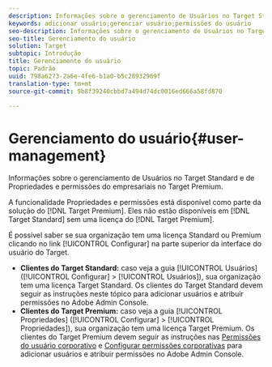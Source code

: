 ```yaml
---
description: Informações sobre o gerenciamento de Usuários no Target Standard e de Propriedades e permissões do empresariais no Target Premium.
keywords: adicionar usuário;gerenciar usuário;permissões do usuário
seo-description: Informações sobre o gerenciamento de Usuários no Target Standard e de Propriedades e permissões do empresariais no Target Premium.
seo-title: Gerenciamento do usuário
solution: Target
subtopic: Introdução
title: Gerenciamento do usuário
topic: Padrão
uuid: 798a6273-2a6e-4fe6-b1a0-b5c28932969f
translation-type: tm+mt
source-git-commit: 9b8f39240cbbd7a494d74dc0016ed666a58fd870

---
```



# Gerenciamento do usuário{#user-management}

Informações sobre o gerenciamento de Usuários no Target Standard e de Propriedades e permissões do empresariais no Target Premium.

A funcionalidade Propriedades e permissões está disponível como parte da solução do [!DNL Target Premium]. Eles não estão disponíveis em [!DNL Target Standard] sem uma licença do [!DNL Target Premium].

É possível saber se sua organização tem uma licença Standard ou Premium clicando no link [!UICONTROL Configurar] na parte superior da interface do usuário do Target.

* **Clientes do Target Standard:** caso veja a guia [!UICONTROL Usuários] ([!UICONTROL Configurar] &gt; [!UICONTROL Usuários]), sua organização tem uma licença Target Standard. Os clientes do Target Standard devem seguir as instruções neste tópico para adicionar usuários e atribuir permissões no Adobe Admin Console.
* **Clientes do Target Premium:** caso veja a guia [!UICONTROL Propriedades] ([!UICONTROL Configurar] &gt; [!UICONTROL Propriedades]), sua organização tem uma licença Target Premium. Os clientes do Target Premium devem seguir as instruções nas [Permissões do usuário corporativo](../../administrating-target/c-user-management/property-channel/property-channel.md#concept_E396B16FA2024ADBA27BC056138F9838) e [Configurar permissões corporativas](../../administrating-target/c-user-management/property-channel/properties-overview.md#concept_22F2855DBF0D4754B9460F5D68749C71) para adicionar usuários e atribuir permissões no Adobe Admin Console.

